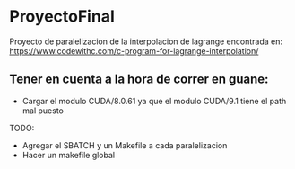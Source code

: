 # ProyectoFinal
Proyecto de paralelizacion de la interpolacion de lagrange encontrada en: 
https://www.codewithc.com/c-program-for-lagrange-interpolation/

## Tener en cuenta a la hora de correr en guane:
* Cargar el modulo CUDA/8.0.61 ya que el modulo CUDA/9.1 tiene el path mal puesto

TODO:
* Agregar el SBATCH y un Makefile a cada paralelizacion
* Hacer un makefile global
